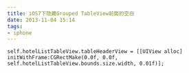 ```yaml
---
title: iOS7下隐藏Grouped TableView前面的空白
date: 2013-11-04 15:14
tags:
- iphone
---
```

    self.hotelListTableView.tableHeaderView = [[UIView alloc] initWithFrame:CGRectMake(0.0f, 0.0f, self.hotelListTableView.bounds.size.width, 0.01f)];
